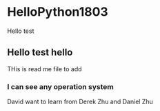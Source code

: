 # HelloPython1803
Hello test


## Hello test hello

THis is read me file to add

### I can see any operation system

David want to learn from Derek Zhu and Daniel Zhu

